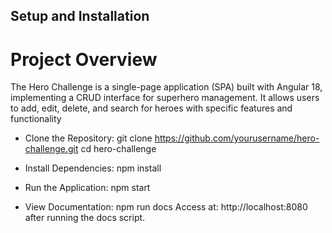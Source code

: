 ## Setup and Installation

# Project Overview
The Hero Challenge is a single-page application (SPA) built with Angular 18, implementing a CRUD interface for superhero management. It allows users to add, edit, delete, and search for heroes with specific features and functionality

* Clone the Repository:
git clone https://github.com/yourusername/hero-challenge.git
cd hero-challenge

* Install Dependencies:
npm install

* Run the Application:
npm start

* View Documentation:
npm run docs
Access at: http://localhost:8080 after running the docs script.
